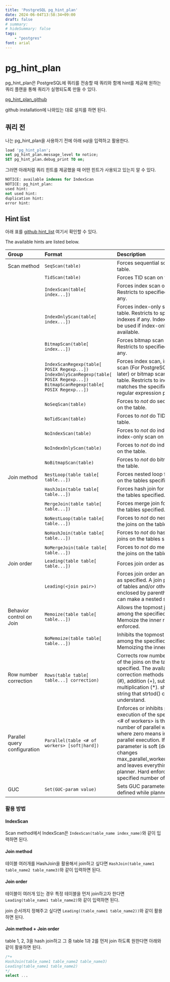 ```yaml
---
title: 'PostgreSQL pg_hint_plan'
date: 2024-06-04T13:58:34+09:00
draft: false
# summary:
# hideSummary: false
tags:
    - "postgres"
font: arial
---
```


# pg_hint_plan
pg_hint_plan은 PostgreSQL에 쿼리를 전송할 때 쿼리와 함께 hint를 제공해 원하는 쿼리 플랜을 통해 쿼리가 실행되도록 만들 수 있다.

[pg_hint_plan_github](https://github.com/ossc-db/pg_hint_plan/tree/master)

github installation에 나와있는 대로 설치를 하면 된다.

## 쿼리 전
나는 pg_hint_plan을 사용하기 전에 아래 sql을 입력하고 활용한다.

```sql
load 'pg_hint_plan';
set pg_hint_plan.message_level to notice;
SET pg_hint_plan.debug_print TO on;
```
그러면 아래처럼 쿼리 힌트를 제공했을 때 어떤 힌트가 사용되고 있는지 알 수 있다.
```sql
NOTICE: available indexes for IndexScan
NOTICE: pg_hint_plan:
used hint:
not used hint:
duplication hint:
error hint:
```

## Hint list

아래 표를 [github hint_list](https://github.com/ossc-db/pg_hint_plan/blob/master/docs/hint_list.md) 여기서 확인할 수 있다.

The available hints are listed below.

| Group | Format | Description |
|:------|:-------|:------------|
| Scan method | `SeqScan(table)`| Forces sequential scan on the table. |
| | `TidScan(table)` | Forces TID scan on the table. |
| | `IndexScan(table[ index...])` | Forces index scan on the table.  Restricts to specified indexes if any. |
| | `IndexOnlyScan(table[ index...])` | Forces index-only scan on the table.  Restricts to specified indexes if any.  Index scan may be used if index-only scan is not available. |
| | `BitmapScan(table[ index...])`| Forces bitmap scan on the table.  Restricts to specified indexes if any. |
| | `IndexScanRegexp(table[ POSIX Regexp...])`<br>`IndexOnlyScanRegexp(table[ POSIX Regexp...])`<br>`BitmapScanRegexp(table[ POSIX Regexp...])` | Forces index scan, index-only scan (For PostgreSQL 9.2 and later) or bitmap scan on the table.  Restricts to indexes that matches the specified POSIX regular expression pattern. |
| | `NoSeqScan(table)`| Forces to *not* do sequential scan on the table. |
| | `NoTidScan(table)`| Forces to *not* do TID scan on the table.|
| | `NoIndexScan(table)`| Forces to *not* do index scan and index-only scan on the table. |
| | `NoIndexOnlyScan(table)`| Forces to *not* do index only scan on the table. |
| | `NoBitmapScan(table)` | Forces to *not* do bitmap scan on the table. |
| Join method| `NestLoop(table table[ table...])` | Forces nested loop for the joins on the tables specified. |
| | `HashJoin(table table[ table...])`| Forces hash join for the joins on the tables specified. |
| | `MergeJoin(table table[ table...])` | Forces merge join for the joins on the tables specified. |
| | `NoNestLoop(table table[ table...])`| Forces to *not* do nested loop for the joins on the tables specified. |
| | `NoHashJoin(table table[ table...])`| Forces to *not* do hash join for the joins on the tables specified. |
| | `NoMergeJoin(table table[ table...])` | Forces to *not* do merge join for the joins on the tables specified. |
| Join order | `Leading(table table[ table...])` | Forces join order as specified. |
| | `Leading(<join pair>)`| Forces join order and directions as specified.  A join pair is a pair of tables and/or other join pairs enclosed by parentheses, which can make a nested structure. |
| Behavior control on Join | `Memoize(table table[ table...])` | Allows the topmost join of a join among the specified tables to Memoize the inner result. Not enforced. |
| | `NoMemoize(table table[ table...])` | Inhibits the topmost join of a join among the specified tables from Memoizing the inner result. |
| Row number correction | `Rows(table table[ table...] correction)` | Corrects row number of a result of the joins on the tables specified.  The available correction methods are absolute (#<n>), addition (+<n>), subtract (-<n>) and multiplication (*<n>).  <n> should be a string that strtod() can understand. |
| Parallel query configuration | `Parallel(table <# of workers> [soft\|hard])` | Enforces or inhibits parallel execution of the specified table.  <# of workers> is the desired number of parallel workers, where zero means inhibiting parallel execution.  If the third parameter is soft (default), it just changes max\_parallel\_workers\_per\_gather and leaves everything else to the planner.  Hard enforces the specified number of workers. |
| GUC | `Set(GUC-param value)` | Sets GUC parameter to the value defined while planner is running. |

### 활용 방법
#### IndexScan
Scan method에서 IndexScan은 `IndexScan(table_name index_name)`와 같이 입력하면 된다.

#### Join method
테이블 여러개를 HashJoin을 활용해서 join하고 싶다면 `HashJoin(table_name1 table_name2 table_name3)`와 같이 입력하면 된다.

#### Join order
테이블이 여러개 있는 경우 특정 테이블을 먼저 join하고자 한다면 `Leading(table_name1 table_name2)`와 같이 입력하면 된다. 

join 순서까지 정해주고 싶다면 `Leading((table_name1 table_name2))`와 같이 활용하면 된다.

#### Join method + Join order
table 1, 2, 3을 hash join하고 그 중 table 1과 2를 먼저 join 하도록 원한다면 아래와 같이 활용하면 된다.
```sql
/*+
HashJoin(table_name1 table_name2 table_name3)
Leading(table_name1 table_name2)
*/
select ...
```

